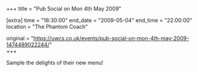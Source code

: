 +++
title = "Pub Social on Mon 4th May 2009"

[extra]
time = "18:30:00"
end_date = "2009-05-04"
end_time = "22:00:00"
location = "The Phantom Coach"

original = "https://uwcs.co.uk/events/pub-social-on-mon-4th-may-2009-1474489022244/"    
+++

Sample the delights of their new menu\!

